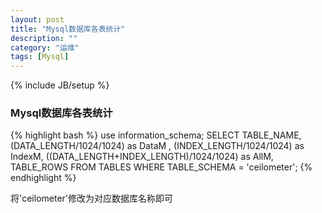 ```yaml
---
layout: post
title: "Mysql数据库各表统计"
description: ""
category: "运维"
tags: [Mysql]
---
```

{% include JB/setup %}
<h3>Mysql数据库各表统计</h3>
{% highlight bash %}
use information_schema;
SELECT 
   TABLE_NAME,
	(DATA_LENGTH/1024/1024) as DataM ,
	(INDEX_LENGTH/1024/1024) as IndexM, 
	((DATA_LENGTH+INDEX_LENGTH)/1024/1024) as AllM,
	TABLE_ROWS
FROM
    TABLES
WHERE
    TABLE_SCHEMA = 'ceilometer';
{% endhighlight %}
<p>将'ceilometer'修改为对应数据库名称即可</p>
